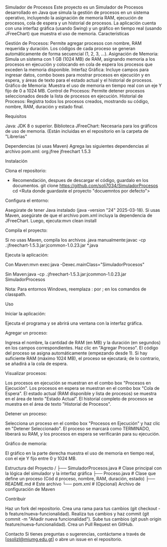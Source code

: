 Simulador de Procesos
Este proyecto es un Simulador de Procesos desarrollado en Java que simula la gestión de procesos en un sistema operativo, incluyendo la asignación de memoria RAM, ejecución de procesos, cola de espera y un historial de procesos. La aplicación cuenta con una interfaz gráfica (usando Swing) y un gráfico en tiempo real (usando JFreeChart) que muestra el uso de memoria.
Características

Gestión de Procesos: Permite agregar procesos con nombre, RAM requerida y duración. Los códigos de cada proceso se generan automáticamente de forma secuencial (1, 2, 3, ...).
Asignación de Memoria: Simula un sistema con 1 GB (1024 MB) de RAM, asignando memoria a los procesos en ejecución y colocando en cola de espera los procesos que exceden la memoria disponible.
Interfaz Gráfica: Incluye campos para ingresar datos, combo boxes para mostrar procesos en ejecución y en espera, y áreas de texto para el estado actual y el historial de procesos.
Gráfico de Memoria: Muestra el uso de memoria en tiempo real con un eje Y fijo de 0 a 1024 MB.
Control de Procesos: Permite detener procesos seleccionados desde la lista de procesos en ejecución.
Historial de Procesos: Registra todos los procesos creados, mostrando su código, nombre, RAM, duración y estado final.

Requisitos

Java: JDK 8 o superior.
Biblioteca JFreeChart: Necesaria para los gráficos de uso de memoria. (Están incluidas en el repositorio en la carpeta de "Librerias"

Dependencias (si usas Maven)
Agrega las siguientes dependencias al archivo pom.xml:
<dependencies>
    <dependency>
        <groupId>org.jfree</groupId>
        <artifactId>jfreechart</artifactId>
        <version>1.5.3</version>
    </dependency>
</dependencies>

Instalación

Clona el repositorio:
- Recomendación, despues de descargar el código, guardalo en los documentos.
git clone https://github.com/soli7034/SimuladorProcesos
cd <Ruta donde guardaste el proyecto "docuemntos por defecto">


Configura el entorno:

Asegúrate de tener Java instalado (java -version "24" 2025-03-18).
Si usas Maven, asegúrate de que el archivo pom.xml incluya la dependencia de JFreeChart. Luego, ejecuta:mvn clean install




Compila el proyecto:

Si no usas Maven, compila los archivos .java manualmente:javac -cp .:jfreechart-1.5.3.jar:jcommon-1.0.23.jar *.java




Ejecuta la aplicación:

Con Maven:mvn exec:java -Dexec.mainClass="SimuladorProcesos"


Sin Maven:java -cp .:jfreechart-1.5.3.jar:jcommon-1.0.23.jar SimuladorProcesos



Nota: Para entornos Windows, reemplaza : por ; en los comandos de classpath.


Uso

Iniciar la aplicación:

Ejecuta el programa y se abrirá una ventana con la interfaz gráfica.


Agregar un proceso:

Ingresa el nombre, la cantidad de RAM (en MB) y la duración (en segundos) en los campos correspondientes.
Haz clic en "Agregar Proceso".
El código del  proceso se asigna automáticamente (empezando desde 1).
Si hay suficiente RAM (máximo 1024 MB), el proceso se ejecutará; de lo contrario, se añadirá a la cola de espera.


Visualizar procesos:

Los procesos en ejecución se muestran en el combo box "Procesos en Ejecución".
Los procesos en espera se muestran en el combo box "Cola de Espera".
El estado actual (RAM disponible y lista de procesos) se muestra en el área de texto "Estado Actual".
El historial completo de procesos se muestra en el área de texto "Historial de Procesos".


Detener un proceso:

Selecciona un proceso en el combo box "Procesos en Ejecución" y haz clic en "Detener Seleccionado".
El proceso se marcará como TERMINADO, liberará su RAM, y los procesos en espera se verificarán para su ejecución.


Gráfico de memoria:

El gráfico en la parte derecha muestra el uso de memoria en tiempo real, con el eje Y fijo entre 0 y 1024 MB.



Estructura del Proyecto
<tu-repositorio>/
├── SimuladorProcesos.java  # Clase principal con la lógica del simulador y la interfaz gráfica
├── Proceso.java           # Clase que define un proceso (Cód d proceso, nombre, RAM, duración, estado)
├── README.md              # Este archivo
└── pom.xml                # (Opcional) Archivo de configuración de Maven

Contribuir

Haz un fork del repositorio.
Crea una rama para tus cambios (git checkout -b feature/nueva-funcionalidad).
Realiza tus cambios y haz commit (git commit -m "Añadir nueva funcionalidad").
Sube tus cambios (git push origin feature/nueva-funcionalidad).
Crea un Pull Request en GitHub.


Contacto
Si tienes preguntas o sugerencias, contáctame a través de [osolizl@miumg.edu.gt] o abre un issue en el repositorio.
